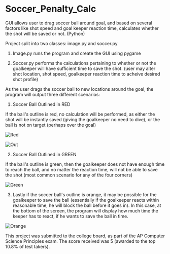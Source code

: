 # Soccer_Penalty_Calc
GUI allows user to drag soccer ball around goal, and based on several factors like shot speed and goal keeper reaction time, calculates whether the shot will be saved or not. (Python)


Project split into two classes: image.py and soccer.py

1) Image.py runs the program and create the GUI using pygame

2) Soccer.py performs the calculations pertaining to whether or not the goalkeeper will have sufficient time to save the shot. (user may alter shot location, shot speed, goalkeeper reaction time to acheive desired shot profile)


As the user drags the soccer ball to new locations around the goal, the program will output three different scenarios:

1) Soccer Ball Outlined in RED

If the ball's outline is red, no calculation will be performed, as either the shot will be instantly saved (giving the goalkeeper no need to dive), or the ball is not on target (perhaps over the goal)

![Red](https://user-images.githubusercontent.com/102982612/181078694-e6639411-cf82-4c14-b497-49796f6d3613.png)

![Out](https://user-images.githubusercontent.com/102982612/181079413-e35ccd03-fd96-4ee6-b195-2a63372a562b.png)


2) Soccer Ball Outlined in GREEN

If the ball's outline is green, then the goalkeeper does not have enough time to reach the ball, and no matter the reaction time, will not be able to save the shot (most common scenario for any of the four corners)

![Green](https://user-images.githubusercontent.com/102982612/181078957-39e97a9e-8184-4a7f-9712-2346d2772289.png)


3) Lastly if the soccer ball's outline is orange, it may be possible for the goalkeeper to save the ball (essentially if the goalkeeper reacts within reasonable time, he will block the ball before it goes in). In this case, at the bottom of the screen, the program will display how much time the keeper has to react, if he wants to save the ball in time.

![Orange](https://user-images.githubusercontent.com/102982612/181079382-581ea4ae-f547-4db2-91de-c71b12ef1c4c.png)


This project was submitted to the college board, as part of the AP Computer Science Principles exam. The score received was 5 (awarded to the top 10.8% of test takers).
